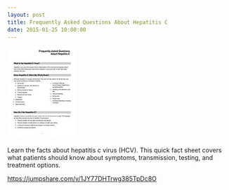```yaml
---
layout: post
title: Frequently Asked Questions About Hepatitis C
date: 2015-01-25 10:00:00
---
```


![](/assets/images/frequently-asked-questions-about-hepatitis-c.jpg)

Learn the facts about hepatitis c virus (HCV). This quick fact sheet covers what patients should know about symptoms, transmission, testing, and treatment options. 

<https://jumpshare.com/v/1JY77DHTrwg385TpDc8O>
